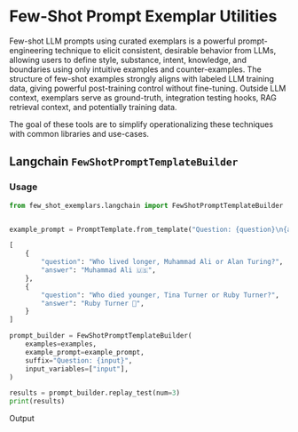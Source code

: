 # Few-Shot Prompt Exemplar Utilities

Few-shot LLM prompts using curated exemplars is a powerful prompt-engineering technique to elicit consistent, desirable behavior from LLMs, allowing users to define style, substance, intent, knowledge, and boundaries using only intuitive examples and counter-examples. The structure of few-shot examples strongly aligns with labeled LLM training data, giving powerful post-training control without fine-tuning. Outside LLM context, exemplars serve as ground-truth, integration testing hooks, RAG retrieval context, and potentially training data.

The goal of these tools are to simplify operationalizing these techniques with common libraries and use-cases.

## Langchain `FewShotPromptTemplateBuilder`

### Usage

```python
from few_shot_exemplars.langchain import FewShotPromptTemplateBuilder


example_prompt = PromptTemplate.from_template("Question: {question}\n{answer}")

[
    {
        "question": "Who lived longer, Muhammad Ali or Alan Turing?",
        "answer": "Muhammad Ali 🇺🇸",
    },
    {
        "question": "Who died younger, Tina Turner or Ruby Turner?",
        "answer": "Ruby Turner 🏴󠁧󠁢󠁥󠁮󠁧󠁿",
    }
]

prompt_builder = FewShotPromptTemplateBuilder(
    examples=examples,
    example_prompt=example_prompt,
    suffix="Question: {input}",
    input_variables=["input"],
)

results = prompt_builder.replay_test(num=3)
print(results)
```

Output
```diff
```
